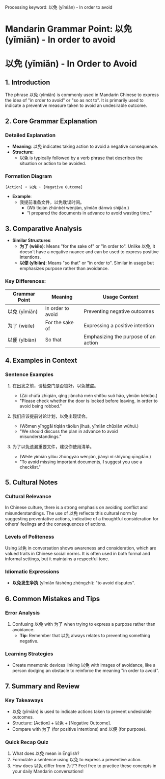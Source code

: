 Processing keyword: 以免 (yǐmiǎn) - In order to avoid
# Mandarin Grammar Point: 以免 (yǐmiǎn) - In order to avoid
# 以免 (yǐmiǎn) - In Order to Avoid
## 1. Introduction
The phrase 以免 (yǐmiǎn) is commonly used in Mandarin Chinese to express the idea of "in order to avoid" or "so as not to". It is primarily used to indicate a preventive measure taken to avoid an undesirable outcome.
## 2. Core Grammar Explanation
### Detailed Explanation
- **Meaning**: 以免 indicates taking action to avoid a negative consequence.
- **Structure**: 
  - 以免 is typically followed by a verb phrase that describes the situation or action to be avoided.
### Formation Diagram
```
[Action] + 以免 + [Negative Outcome]
```
- **Example**: 
  - 我提前准备文件，以免耽误时间。
    - (Wǒ tíqián zhǔnbèi wénjiàn, yǐmiǎn dānwù shíjiān.)
    - "I prepared the documents in advance to avoid wasting time."
## 3. Comparative Analysis
- **Similar Structures**:
  - **为了 (wèile)**: Means "for the sake of" or "in order to". Unlike 以免, it doesn't have a negative nuance and can be used to express positive intentions.
  - **以便 (yǐbiàn)**: Means "so that" or "in order to". Similar in usage but emphasizes purpose rather than avoidance.
### Key Differences:
| Grammar Point | Meaning               | Usage Context                      |
|---------------|----------------------|------------------------------------|
| 以免 (yǐmiǎn) | In order to avoid     | Preventing negative outcomes       |
| 为了 (wèile)  | For the sake of      | Expressing a positive intention    |
| 以便 (yǐbiàn) | So that              | Emphasizing the purpose of an action |
## 4. Examples in Context
### Sentence Examples
1. 在出发之前，请检查门是否锁好，以免被盗。
   - (Zài chūfā zhīqián, qǐng jiǎnchá mén shìfǒu suǒ hǎo, yǐmiǎn bèidào.)
   - "Please check whether the door is locked before leaving, in order to avoid being robbed."
   
2. 我们应该提前讨论计划，以免出现误会。
   - (Wǒmen yīnggāi tíqián tǎolùn jìhuà, yǐmiǎn chūxiàn wùhuì.)
   - "We should discuss the plan in advance to avoid misunderstandings."
   
3. 为了以免遗漏重要文件，建议你使用清单。
   - (Wèile yǐmiǎn yílòu zhòngyào wénjiàn, jiànyì nǐ shǐyòng qīngdān.)
   - "To avoid missing important documents, I suggest you use a checklist."
## 5. Cultural Notes
### Cultural Relevance
In Chinese culture, there is a strong emphasis on avoiding conflict and misunderstandings. The use of 以免 reflects this cultural norm by suggesting preventative actions, indicative of a thoughtful consideration for others’ feelings and the consequences of actions.
### Levels of Politeness
Using 以免 in conversation shows awareness and consideration, which are valued traits in Chinese social norms. It is often used in both formal and informal settings, but it maintains a respectful tone.
### Idiomatic Expressions
- **以免发生争执** (yǐmiǎn fāshēng zhēngzhí): "to avoid disputes".
## 6. Common Mistakes and Tips
### Error Analysis
1. Confusing 以免 with 为了 when trying to express a purpose rather than avoidance.
   - **Tip**: Remember that 以免 always relates to preventing something negative.
### Learning Strategies
- Create mnemonic devices linking 以免 with images of avoidance, like a person dodging an obstacle to reinforce the meaning "in order to avoid".
## 7. Summary and Review
### Key Takeaways
- 以免 (yǐmiǎn) is used to indicate actions taken to prevent undesirable outcomes.
- Structure: [Action] + 以免 + [Negative Outcome].
- Compare with 为了 (for positive intentions) and 以便 (for purpose).
  
### Quick Recap Quiz
1. What does 以免 mean in English?
2. Formulate a sentence using 以免 to express a preventive action.
3. How does 以免 differ from 为了? 
Feel free to practice these concepts in your daily Mandarin conversations!

